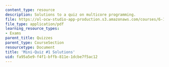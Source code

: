 ```yaml
---
content_type: resource
description: Solutions to a quiz on multicore programming.
file: https://ol-ocw-studio-app-production.s3.amazonaws.com/courses/6-189-multicore-programming-primer-january-iap-2007/fa95a5e9f4f1bffb811e1dcbe7f5ac12_quiz1_soln.pdf
file_type: application/pdf
learning_resource_types:
- Exams
parent_title: Quizzes
parent_type: CourseSection
resourcetype: Document
title: 'Mini-Quiz #1 Solutions'
uid: fa95a5e9-f4f1-bffb-811e-1dcbe7f5ac12
---
```

